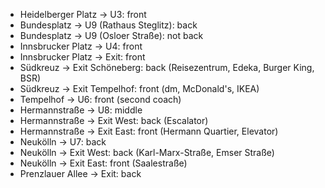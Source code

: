 * Heidelberger Platz → U3: front
* Bundesplatz → U9 (Rathaus Steglitz): back
* Bundesplatz → U9 (Osloer Straße): not back
* Innsbrucker Platz → U4: front
* Innsbrucker Platz → Exit: front
* Südkreuz → Exit Schöneberg: back (Reisezentrum, Edeka, Burger King, BSR)
* Südkreuz → Exit Tempelhof: front (dm, McDonald's, IKEA)
* Tempelhof → U6: front (second coach)
* Hermannstraße → U8: middle
* Hermannstraße → Exit West: back (Escalator)
* Hermannstraße → Exit East: front (Hermann Quartier, Elevator)
* Neukölln → U7: back
* Neukölln → Exit West: back (Karl-Marx-Straße, Emser Straße)
* Neukölln → Exit East: front (Saalestraße)
* Prenzlauer Allee → Exit: back
